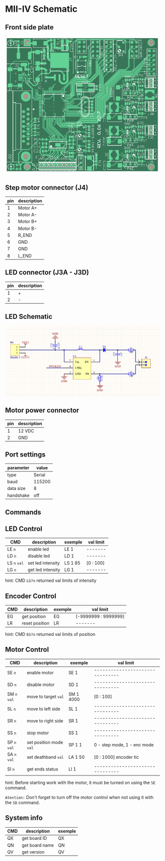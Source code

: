 # MII-IV Schematic

## Front side plate

![MII-IV Plate](/PIC/plate.png)


## Step motor connector (J4)

pin | description
--- | -------------
1   | Motor A+
2   | Motor A-
3   | Motor B+
4   | Motor B-
5   | R_END
6   | GND
7   | GND
8   | L_END


## LED connector (J3A - J3D)


pin | description
--- | -------------
1   | +
2   | -


## LED Schematic

![MII-IV Plate](/PIC/LED_Sch.png)




## Motor power connector


pin | description
--- | -------------
1   | 12 VDC
2   | GND

## Port settings

parameter    | value
------------ | -------
type         | Serial
baud         | 115200
data size    | 8
handshake    | off

## Commands

## LED Control


CMD          | description        | exemple | val limit
------------ | -------------------| ------- | ---------
LE `n`       | enable led         | LE 1    |  -------
LD `n`       | disable led        | LD 1    |  -------
LS `n` `val` | set led intensity  | LS 1 85 |  [0 : 100]
LG `n`       | get led intensity  | LG 1    |  -------

hint: CMD `LG?n`  returned val limits of intensity

## Encoder Control

CMD | description        | exemple | val limit
--- | -------------------| ------- | ----------------------
EG  | get position       | EG      |  [-9999999 : 9999999]
LR  | reset position     | LR      |  -------

hint: CMD `EG?n`  returned val limits of position

## Motor Control

CMD          | description             | exemple   | val limit
------------ | ------------------------| -------   | --------------------------------
SE `n`       | enable motor            | SE 1      |  -------------------------------
SD `n`       | disable motor           | SD 1      |  -------------------------------
SM `n` `val` | move to target `val`    | SM 1 4000 |  [0 : 100]
SL `n`       | move to left side       | SL 1      |  -------------------------------
SR `n`       | move to right side      | SR 1      |  -------------------------------
SS `n`       | stop motor              | SS 1      |  -------------------------------
SP `n` `val` | set position mode `val` | SP 1 1    |  0 - step mode, 1 - enc mode
SA `n` `val` | set deathband `val`     | LA 1 50   |  [0 : 1000] encoder tic
SI `n`       | get ends status         | LI 1      |  -------------------------------

hint: Before starting work with the motor, it must be turned on using the `SE` command.

`Atention:` Don't forget to turn off the motor control when not using it with the `SD` command.

## System info

CMD | description    | exemple
----| ---------------| -------
QX  | get board ID   | QX
QN  | get board name | QN
QV  | get version    | QV

